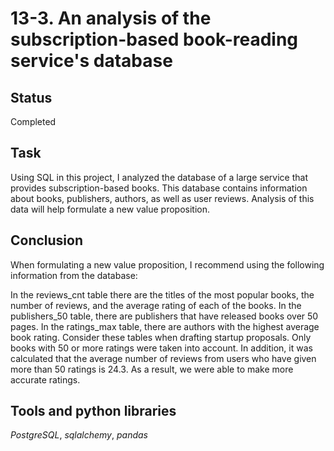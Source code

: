 # 13-3. An analysis of the subscription-based book-reading service's database

## Status
Completed

## Task

Using SQL in this project, I analyzed the database of a large service that provides subscription-based books. This database contains information about books, publishers, authors, as well as user reviews. Analysis of this data will help formulate a new value proposition.

## Conclusion

When formulating a new value proposition, I recommend using the following information from the database:

In the reviews_cnt table there are the titles of the most popular books, the number of reviews, and the average rating of each of the books. In the publishers_50 table, there are publishers that have released books over 50 pages. In the ratings_max table, there are authors with the highest average book rating. Consider these tables when drafting startup proposals. Only books with 50 or more ratings were taken into account. In addition, it was calculated that the average number of reviews from users who have given more than 50 ratings is 24.3. As a result, we were able to make more accurate ratings.

## Tools and python libraries

*PostgreSQL*, *sqlalchemy*, *pandas*
